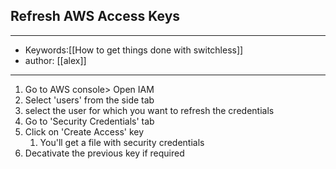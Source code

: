 ## Refresh AWS Access Keys
---
- Keywords:[[How to get things done with switchless]]
- author: [[alex]]
---
1. Go to AWS console> Open IAM
2. Select 'users' from the side tab
3. select the user for which you want to refresh the credentials
4. Go to 'Security Credentials' tab
5. Click on 'Create Access' key
	1. You'll get a file with security credentials
6. Decativate the previous key if required
